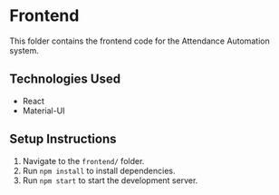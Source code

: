 # Frontend

This folder contains the frontend code for the Attendance Automation system.

## Technologies Used
- React
- Material-UI

## Setup Instructions
1. Navigate to the `frontend/` folder.
2. Run `npm install` to install dependencies.
3. Run `npm start` to start the development server.